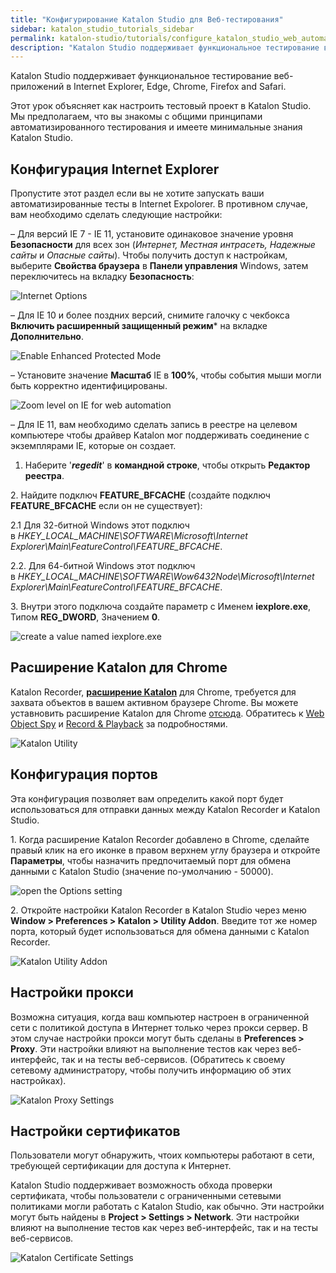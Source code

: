```yaml
---
title: "Конфигурирование Katalon Studio для Веб-тестирования"
sidebar: katalon_studio_tutorials_sidebar
permalink: katalon-studio/tutorials/configure_katalon_studio_web_automation_test_project.html
description: "Katalon Studio поддерживает функциональное тестирование веб-приложений во многих браузерах. Этот урок объясняет как настроить тестовый проект в Katalon Studio."
---
```

Katalon Studio поддерживает функциональное тестирование веб-приложений в Internet Explorer, Edge, Chrome, Firefox and Safari.

Этот урок объясняет как настроить тестовый проект в Katalon Studio. Мы предполагаем, что вы знакомы с общими принципами автоматизированного тестирования и имеете минимальные знания Katalon Studio.

Конфигурация Internet Explorer
------------------------------

Пропустите этот раздел если вы не хотите запускать ваши автоматизированные тесты в Internet Expolorer. В противном случае, вам необходимо сделать следующие настройки:

– Для версий IE 7 - IE 11, установите одинаковое значение уровня **Безопасности** для всех зон (_Интернет, Местная интрасеть, Надежные сайты_ и _Опасные сайты_). Чтобы получить доступ к настройкам, выберите **Свойства браузера** в **Панели управления** Windows, затем переключитесь на вкладку **Безопасность**:

![Internet Options](../../images/katalon-studio/tutorials/configure_katalon_studio_web_automation_test_project/1.-Katalon-Security.png)

– Для IE 10 и более поздних версий, снимите галочку с чекбокса **Включить расширенный защищенный режим*** на вкладке **Дополнительно**.

![Enable Enhanced Protected Mode](../../images/katalon-studio/tutorials/configure_katalon_studio_web_automation_test_project/2.-Katalon-Security.png)

– Установите значение **Масштаб** IE в **100%**, чтобы события мыши могли быть корректно идентифицированы.

![Zoom level on IE for web automation](../../images/katalon-studio/tutorials/configure_katalon_studio_web_automation_test_project/3.-Katalon-IE.png)

– Для IE 11, вам необходимо сделать запись в реестре на целевом компьютере чтобы драйвер Katalon мог поддерживать соединение с экземплярами IE, которые он создает.

1. Наберите '**_regedit_**' в **командной строке**, чтобы открыть **Редактор реестра**.

2\. Найдите подключ **FEATURE_BFCACHE** (создайте подключ **FEATURE_BFCACHE** если он не существует):

2.1 Для 32-битной Windows этот подключ в _HKEY\_LOCAL\_MACHINE\\SOFTWARE\\Microsoft\\Internet Explorer\\Main\\FeatureControl\\FEATURE_BFCACHE_.

2.2. Для 64-битной Windows этот подключ в _HKEY\_LOCAL\_MACHINE\\SOFTWARE\\Wow6432Node\\Microsoft\\Internet Explorer\\Main\\FeatureControl\\FEATURE_BFCACHE_.

3\. Внутри этого подключа создайте параметр с Именем **iexplore.exe**, Типом **REG_DWORD**, Значением **0**.

![create a value named iexplore.exe](../../images/katalon-studio/tutorials/configure_katalon_studio_web_automation_test_project/4.-Katalon-Reg_Dword.png)

Расширение Katalon для Chrome
-----------------------------

Katalon Recorder, [**расширение Katalon**](https://chrome.google.com/webstore/detail/katalon-recorder-selenium/ljdobmomdgdljniojadhoplhkpialdid) для Chrome, требуется для захвата объектов в вашем активном браузере Chrome. Вы можете уставновить расширение Katalon для Chrome [отсюда](https://chrome.google.com/webstore/detail/katalon-recorder-selenium/ljdobmomdgdljniojadhoplhkpialdid). Обратитесь к [Web Object Spy](/x/5BZO) и [Record & Playback](/x/RwnR) за подробностями.

![Katalon Utility](../../images/katalon-studio/tutorials/configure_katalon_studio_web_automation_test_project/5.-Katalon-Addon.png)

Конфигурация портов
-------------------

Эта конфигурация позволяет вам определить какой порт будет использоваться для отправки данных между Katalon Recorder и Katalon Studio.

1. Когда расширение Katalon Recorder добавлено в Chrome, сделайте правый клик на его иконке в правом верхнем углу браузера и откройте **Параметры**, чтобы назначить предпочитаемый порт для обмена данными с Katalon Studio (значение по-умолчанию - 50000).

![open the Options setting](../../images/katalon-studio/tutorials/configure_katalon_studio_web_automation_test_project/6.Katalon-Utility.png)

2\. Откройте настройки Katalon Recorder в Katalon Studio через меню **Window > Preferences > Katalon > Utility Addon**. Введите тот же номер порта, который будет использоваться для обмена данными с Katalon Recorder.

![Katalon Utility Addon](../../images/katalon-studio/tutorials/configure_katalon_studio_web_automation_test_project/7.-Katalon-Utility-Addon.png)

Настройки прокси
----------------

Возможна  ситуация, когда ваш компьютер настроен в ограниченной сети с политикой доступа в Интернет только через прокси сервер. В этом случае настройки прокси могут быть сделаны в **Preferences > Proxy**. Эти настройки влияют на выполнение тестов как через веб-интерфейс, так и на тесты веб-сервисов. (Обратитесь к своему сетевому администратору, чтобы получить информацию об этих настройках).

![Katalon Proxy Settings](../../images/katalon-studio/tutorials/configure_katalon_studio_web_automation_test_project/8.-Katalon-Proxy-Settings.png)

Настройки сертификатов
----------------------

Пользователи могут обнаружить, чтоих компьютеры работают в сети, требующей сертификации для доступа к Интернет.

Katalon Studio поддерживает возможность обхода проверки сертификата, чтобы пользователи с ограниченными сетевыми политиками могли работать с Katalon Studio, как обычно. Эти настройки могут быть найдены в **Project > Settings > Network**. Эти настройки влияют на выполнение тестов как через веб-интерфейс, так и на тесты веб-сервисов.

![Katalon Certificate Settings](../../images/katalon-studio/tutorials/configure_katalon_studio_web_automation_test_project/9.-Katalon-Certificate-settings.png)
